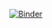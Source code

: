 
[![Binder](https://mybinder.org/badge_logo.svg)](https://mybinder.org/v2/gh/amp-man/bt_time-indent-analysis/HEAD?labpath=03_regression%2Fregression.ipynb)
